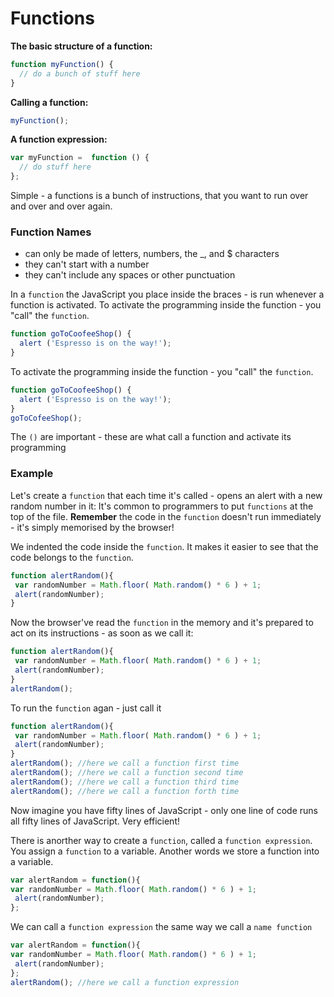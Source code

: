# Functions

**The basic structure of a function:**

```js
function myFunction() {
  // do a bunch of stuff here
}
```

**Calling a function:**

```js
myFunction();
```
**A function expression:**

```js
var myFunction =  function () {
  // do stuff here
};
```

Simple - a functions is a bunch of instructions, that you want to run over and over and over again. 

### Function Names

* can only be made of letters, numbers, the _, and $ characters
* they can't start with a number
* they can't include any spaces or other punctuation

In a `function` the JavaScript you place inside the braces - is run whenever a function is activated. To activate the programming inside the function - you "call" the `function`. 

```js 
function goToCoofeeShop() {
  alert ('Espresso is on the way!');
}
```
To activate the programming inside the function - you "call" the `function`. 

```js 
function goToCoofeeShop() {
  alert ('Espresso is on the way!');
}
goToCofeeShop();
```

The `()` are important - these are what call a function and activate its programming

### Example

Let's create a `function` that each time it's called - opens an alert with a new random number in it:
It's common to programmers to put `functions` at the top of the file. **Remember** the code in the `function` doesn't run immediately - it's simply memorised by the browser!

We indented the code inside the `function`. It makes it easier to see that the code belongs to the `function`. 

```js
function alertRandom(){
 var randomNumber = Math.floor( Math.random() * 6 ) + 1;
 alert(randomNumber);
}
```
Now the browser've read the `function` in the memory and it's prepared to act on its instructions  - as soon as we call it:

```js
function alertRandom(){
 var randomNumber = Math.floor( Math.random() * 6 ) + 1;
 alert(randomNumber);
}
alertRandom();
```
To run the `function` agan - just call it

```js
function alertRandom(){
 var randomNumber = Math.floor( Math.random() * 6 ) + 1;
 alert(randomNumber);
}
alertRandom(); //here we call a function first time
alertRandom(); //here we call a function second time
alertRandom(); //here we call a function third time
alertRandom(); //here we call a function forth time 
```

Now imagine you have fifty lines of JavaScript - only one line of code runs all fifty lines of JavaScript. Very efficient!

There is anorther way to create a `function`, called a `function expression`. You assign a `function` to a variable. Another words we store a function into a variable. 

```js
var alertRandom = function(){
var randomNumber = Math.floor( Math.random() * 6 ) + 1;
 alert(randomNumber);
};
```
We can call a `function expression` the same way we call a `name function`


```js
var alertRandom = function(){
var randomNumber = Math.floor( Math.random() * 6 ) + 1;
 alert(randomNumber);
};
alertRandom(); //here we call a function expression
```








